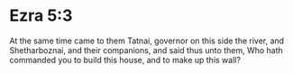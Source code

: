 # Ezra 5:3

At the same time came to them Tatnai, governor on this side the river, and Shetharboznai, and their companions, and said thus unto them, Who hath commanded you to build this house, and to make up this wall?
